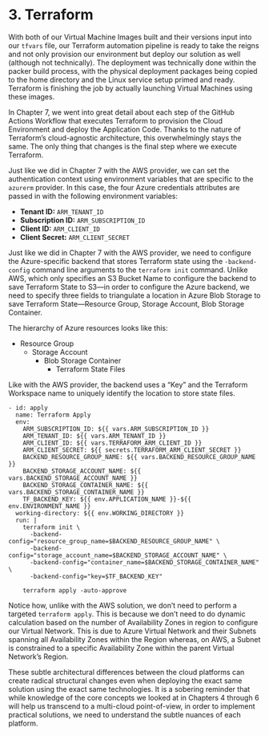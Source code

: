 # 3. Terraform

With both of our Virtual Machine Images built and their versions input into our `tfvars` file, our Terraform automation pipeline is ready to take the reigns and not only provision our environment but deploy our solution as well (although not technically). The deployment was technically done within the packer build process, with the physical deployment packages being copied to the home directory and the Linux service setup primed and ready. Terraform is finishing the job by actually launching Virtual Machines using these images.

In Chapter 7, we went into great detail about each step of the GitHub Actions Workflow that executes Terraform to provision the Cloud Environment and deploy the Application Code. Thanks to the nature of Terraform’s cloud-agnostic architecture, this overwhelmingly stays the same. The only thing that changes is the final step where we execute Terraform.

Just like we did in Chapter 7 with the AWS provider, we can set the authentication context using environment variables that are specific to the `azurerm` provider. In this case, the four Azure credentials attributes are passed in with the following environment variables:

- **Tenant ID:** `ARM_TENANT_ID`
- **Subscription ID:** `ARM_SUBSCRIPTION_ID`
- **Client ID:** `ARM_CLIENT_ID`
- **Client Secret:** `ARM_CLIENT_SECRET`

Just like we did in Chapter 7 with the AWS provider, we need to configure the Azure-specific backend that stores Terraform state using the `-backend-config` command line arguments to the `terraform init` command. Unlike AWS, which only specifies an S3 Bucket Name to configure the backend to save Terraform State to S3—in order to configure the Azure backend, we need to specify three fields to triangulate a location in Azure Blob Storage to save Terraform State—Resource Group, Storage Account, Blob Storage Container.

The hierarchy of Azure resources looks like this:

- Resource Group
	- Storage Account
		- Blob Storage Container
			- Terraform State Files

Like with the AWS provider, the backend uses a “Key” and the Terraform Workspace name to uniquely identify the location to store state files.

	- id: apply
	  name: Terraform Apply
	  env:
	    ARM_SUBSCRIPTION_ID: ${{ vars.ARM_SUBSCRIPTION_ID }}
	    ARM_TENANT_ID: ${{ vars.ARM_TENANT_ID }}
	    ARM_CLIENT_ID: ${{ vars.TERRAFORM_ARM_CLIENT_ID }}
	    ARM_CLIENT_SECRET: ${{ secrets.TERRAFORM_ARM_CLIENT_SECRET }}
	    BACKEND_RESOURCE_GROUP_NAME: ${{ vars.BACKEND_RESOURCE_GROUP_NAME }}
	    BACKEND_STORAGE_ACCOUNT_NAME: ${{ vars.BACKEND_STORAGE_ACCOUNT_NAME }}
	    BACKEND_STORAGE_CONTAINER_NAME: ${{ vars.BACKEND_STORAGE_CONTAINER_NAME }}
	    TF_BACKEND_KEY: ${{ env.APPLICATION_NAME }}-${{ env.ENVIRONMENT_NAME }}
	  working-directory: ${{ env.WORKING_DIRECTORY }}
	  run: |
	    terraform init \
	      -backend-config="resource_group_name=$BACKEND_RESOURCE_GROUP_NAME" \
	      -backend-config="storage_account_name=$BACKEND_STORAGE_ACCOUNT_NAME" \
	      -backend-config="container_name=$BACKEND_STORAGE_CONTAINER_NAME" \
	      -backend-config="key=$TF_BACKEND_KEY"
	
	    terraform apply -auto-approve

Notice how, unlike with the AWS solution, we don’t need to perform a targeted `terraform apply`. This is because we don’t need to do dynamic calculation based on the number of Availability Zones in region to configure our Virtual Network. This is due to Azure Virtual Network and their Subnets spanning all Availability Zones within the Region whereas, on AWS, a Subnet is constrained to a specific Availability Zone within the parent Virtual Network’s Region.

These subtle architectural differences between the cloud platforms can create radical structural changes even when deploying the exact same solution using the exact same technologies. It is a sobering reminder that while knowledge of the core concepts we looked at in Chapters 4 through 6 will help us transcend to a multi-cloud point-of-view, in order to implement practical solutions, we need to understand the subtle nuances of each platform.